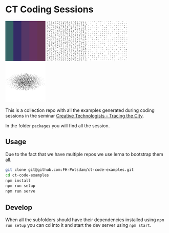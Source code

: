 # CT Coding Sessions

[![](./docs/thumbs/colores.png)](./packages/colores) [![](./docs/thumbs/connected-dots.png)](./packages/grid) [![](./docs/thumbs/gridorious.png)](./packages/gridorious) [![](./docs/thumbs/swing.png)](./packages/swing)

This is a collection repo with all the examples generated during coding sessions in the seminar [Creative Technologists - Tracing the City](https://fhp.incom.org/workspace/8527).

In the folder `packages` you will find all the session. 


## Usage

Due to the fact that we have multiple repos we use lerna to bootstrap them all.


```bash
git clone git@github.com:FH-Potsdam/ct-code-examples.git
cd ct-code-examples
npm install
npm run setup
npm run serve
```

## Develop  

When all the subfolders should have their dependencies installed using 
`npm run setup` you can cd into it and start the dev server using `npm start`.

